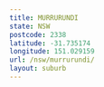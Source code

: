 ```yaml
---
title: MURRURUNDI
state: NSW
postcode: 2338
latitude: -31.735174
longitude: 151.029159
url: /nsw/murrurundi/
layout: suburb
---
```

